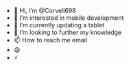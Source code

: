 - 👋 Hi, I’m @Corvell698
- 👀 I’m interested in mobile development 
- 🌱 I’m currently updating a tablet 
- 💞️ I’m looking to further my knowledge 
- 📫 How to reach me email
- 😄
- ⚡ 

<!---
Corvell698/Corvell698 is a ✨ special ✨ repository because its `README.md` (this file) appears on your GitHub profile.
You can click the Preview link to take a look at your changes.
--->
